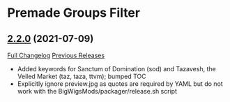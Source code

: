 # Premade Groups Filter

## [2.2.0](https://github.com/0xbs/premade-groups-filter/tree/2.2.0) (2021-07-09)
[Full Changelog](https://github.com/0xbs/premade-groups-filter/compare/2.1.2...2.2.0) [Previous Releases](https://github.com/0xbs/premade-groups-filter/releases)

- Added keywords for Sanctum of Domination (sod) and Tazavesh, the Veiled Market (taz, taza, ttvm); bumped TOC  
- Explicitly ignore preview.jpg as quotes are required by YAML but do not work with the BigWigsMods/packager/release.sh script  
